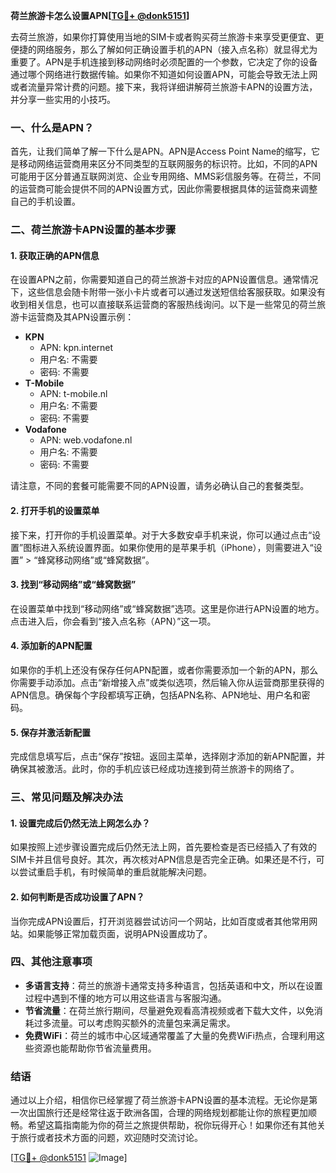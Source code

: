 **荷兰旅游卡怎么设置APN[[TG💪+ @donk5151](https://t.me/s/donk5151)]**

去荷兰旅游，如果你打算使用当地的SIM卡或者购买荷兰旅游卡来享受更便宜、更便捷的网络服务，那么了解如何正确设置手机的APN（接入点名称）就显得尤为重要了。APN是手机连接到移动网络时必须配置的一个参数，它决定了你的设备通过哪个网络进行数据传输。如果你不知道如何设置APN，可能会导致无法上网或者流量异常计费的问题。接下来，我将详细讲解荷兰旅游卡APN的设置方法，并分享一些实用的小技巧。

### 一、什么是APN？

首先，让我们简单了解一下什么是APN。APN是Access Point Name的缩写，它是移动网络运营商用来区分不同类型的互联网服务的标识符。比如，不同的APN可能用于区分普通互联网浏览、企业专用网络、MMS彩信服务等。在荷兰，不同的运营商可能会提供不同的APN设置方式，因此你需要根据具体的运营商来调整自己的手机设置。

### 二、荷兰旅游卡APN设置的基本步骤

#### 1. 获取正确的APN信息

在设置APN之前，你需要知道自己的荷兰旅游卡对应的APN设置信息。通常情况下，这些信息会随卡附带一张小卡片或者可以通过发送短信给客服获取。如果没有收到相关信息，也可以直接联系运营商的客服热线询问。以下是一些常见的荷兰旅游卡运营商及其APN设置示例：

- **KPN**
  - APN: kpn.internet
  - 用户名: 不需要
  - 密码: 不需要
- **T-Mobile**
  - APN: t-mobile.nl
  - 用户名: 不需要
  - 密码: 不需要
- **Vodafone**
  - APN: web.vodafone.nl
  - 用户名: 不需要
  - 密码: 不需要

请注意，不同的套餐可能需要不同的APN设置，请务必确认自己的套餐类型。

#### 2. 打开手机的设置菜单

接下来，打开你的手机设置菜单。对于大多数安卓手机来说，你可以通过点击“设置”图标进入系统设置界面。如果你使用的是苹果手机（iPhone），则需要进入“设置” > “蜂窝移动网络”或“蜂窝数据”。

#### 3. 找到“移动网络”或“蜂窝数据”

在设置菜单中找到“移动网络”或“蜂窝数据”选项。这里是你进行APN设置的地方。点击进入后，你会看到“接入点名称（APN）”这一项。

#### 4. 添加新的APN配置

如果你的手机上还没有保存任何APN配置，或者你需要添加一个新的APN，那么你需要手动添加。点击“新增接入点”或类似选项，然后输入你从运营商那里获得的APN信息。确保每个字段都填写正确，包括APN名称、APN地址、用户名和密码。

#### 5. 保存并激活新配置

完成信息填写后，点击“保存”按钮。返回主菜单，选择刚才添加的新APN配置，并确保其被激活。此时，你的手机应该已经成功连接到荷兰旅游卡的网络了。

### 三、常见问题及解决办法

#### 1. 设置完成后仍然无法上网怎么办？

如果按照上述步骤设置完成后仍然无法上网，首先要检查是否已经插入了有效的SIM卡并且信号良好。其次，再次核对APN信息是否完全正确。如果还是不行，可以尝试重启手机，有时候简单的重启就能解决问题。

#### 2. 如何判断是否成功设置了APN？

当你完成APN设置后，打开浏览器尝试访问一个网站，比如百度或者其他常用网站。如果能够正常加载页面，说明APN设置成功了。

### 四、其他注意事项

- **多语言支持**：荷兰的旅游卡通常支持多种语言，包括英语和中文，所以在设置过程中遇到不懂的地方可以用这些语言与客服沟通。
- **节省流量**：在荷兰旅行期间，尽量避免观看高清视频或者下载大文件，以免消耗过多流量。可以考虑购买额外的流量包来满足需求。
- **免费WiFi**：荷兰的城市中心区域通常覆盖了大量的免费WiFi热点，合理利用这些资源也能帮助你节省流量费用。

### 结语

通过以上介绍，相信你已经掌握了荷兰旅游卡APN设置的基本流程。无论你是第一次出国旅行还是经常往返于欧洲各国，合理的网络规划都能让你的旅程更加顺畅。希望这篇指南能为你的荷兰之旅提供帮助，祝你玩得开心！如果你还有其他关于旅行或者技术方面的问题，欢迎随时交流讨论。

[[TG💪+ @donk5151](https://t.me/s/donk5151) ![Image](https://i.postimg.cc/rwNCRYN7/Snipaste-2025-04-30-17-27-05.png)]